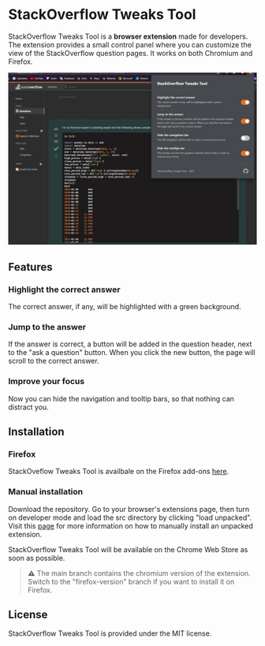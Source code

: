 # StackOverflow Tweaks Tool

StackOverflow Tweaks Tool is  a **browser extension** made for developers. The extension provides a small control panel where you can customize the view of the StackOverflow question pages. It works on both Chromium and Firefox.

<img title="" src="./docs/images/main-screen.jpg" alt="" data-align="center" width="567">

## Features

### Highlight the correct answer

The correct answer, if any, will be highlighted with a green background.

### Jump to the answer

If the answer is correct, a button will be added in the question header, next to the "ask a question" button. When you click the new button, the page will scroll to the correct answer.

### Improve your focus

Now you can hide the navigation and tooltip bars, so that nothing can distract you.

## Installation

### Firefox

StackOveflow Tweaks Tool is availbale on the Firefox add-ons [here](https://addons.mozilla.org/it/firefox/addon/stackoverflow-tweaks-tool/). 

### Manual installation

Download the repository. Go to your browser's extensions page, then turn on developer mode and load the src directory by clicking "load unpacked". Visit this [page](https://dev.to/ben/how-to-install-chrome-extensions-manually-from-github-1612) for more information on how to manually install an unpacked extension.

StackOverflow Tweaks Tool will be available on the Chrome Web Store as soon as possible.

> **⚠️** The main branch contains the chromium version of the extension. Switch to the "firefox-version" branch if you want to install it on Firefox.

## License

StackOverflow Tweaks Tool is provided under the MIT license.
